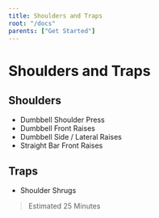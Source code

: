 ```yaml
---
title: Shoulders and Traps
root: "/docs"
parents: ["Get Started"]
---
```

<h1>
    Shoulders and Traps
</h1>

## Shoulders

- Dumbbell Shoulder Press
- Dumbbell Front Raises
- Dumbbell Side / Lateral Raises
- Straight Bar Front Raises

## Traps

- Shoulder Shrugs

> Estimated 25 Minutes
